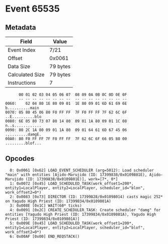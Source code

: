 # Event 65535

## Metadata

| Field           | Value    |
|-----------------|----------|
| Event Index     | 7/21     |
| Offset          | 0x0061   |
| Data Size       | 79 bytes |
| Calculated Size | 79 bytes |
| Instructions    | 7        |

```
      00 01 02 03 04 05 06 07  08 09 0A 0B 0C 0D 0E 0F
      -- -- -- -- -- -- -- --  -- -- -- -- -- -- -- --
0060:    62 04 80 1E 80 09 01  1E 80 09 01 6D 61 69 6E   b..........main
0070: 05 80 45 06 80 F0 FF FF  7F F0 FF FF 7F 62 6C 6F  ..E..........blo
0080: 6E 05 80 73 07 80 14 80  09 01 1A 80 09 01 1C 08  n..s............
0090: 80 2C 1A 80 09 01 1A 80  09 01 64 61 6D 67 45 06  .,........damgE.
00A0: 80 F0 FF FF 7F F0 FF FF  7F 62 6C 6F 66 05 80 00  .........blof...
```

## Opcodes

```
  0: 0x0061 [0x62] LOAD_EVENT_SCHEDULER (arg=5012): Load scheduler "main" with entities [Ajido-Marujido (ID: 17399838/0x0109801E), Ajido-Marujido (ID: 17399838/0x0109801E)], work=[7*, 0*]
  1: 0x0072 [0x45] LOAD_SCHEDULED_TASK(work_offset1=200*, entity1=LocalPlayer, entity2=LocalPlayer, scheduler_id="blon", work_offset2=0*)
  2: 0x0083 [0x73] DIRECTOR (ID: 17399828/0x01098014) casts magic 252* on Yagudo High Priest (ID: 17399834/0x0109801A)
  3: 0x008E [0x1C] WAIT(60* ticks)
  4: 0x0091 [0x2C] CREATE_SCHEDULER_TASK: Create scheduler "damg" for entities [Yagudo High Priest (ID: 17399834/0x0109801A), Yagudo High Priest (ID: 17399834/0x0109801A)]
  5: 0x009E [0x45] LOAD_SCHEDULED_TASK(work_offset1=200*, entity1=LocalPlayer, entity2=LocalPlayer, scheduler_id="blof", work_offset2=0*)
  6: 0x00AF [0x00] END_REQSTACK()
```
